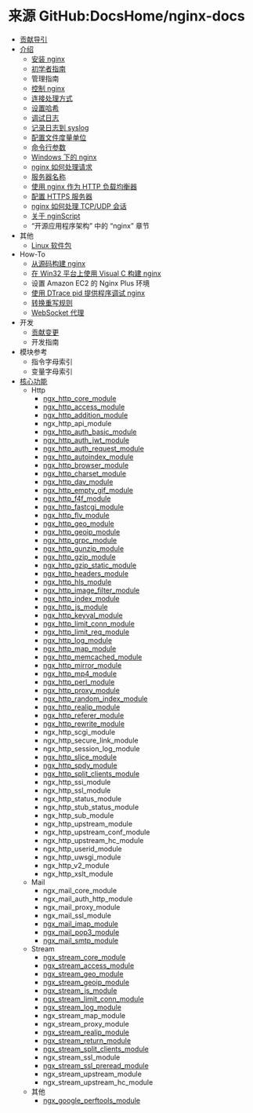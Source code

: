 # 来源 GitHub:DocsHome/nginx-docs

- [贡献导引](../content/index?gitbook=nginx-docs.zh-cn&key=CONTRIBUTING.md)
- [介绍](../content/index?gitbook=nginx-docs.zh-cn&key=README.md)
  - [安装 nginx](../content/index?gitbook=nginx-docs.zh-cn&key=介绍/安装nginx.md)
  - [初学者指南](../content/index?gitbook=nginx-docs.zh-cn&key=介绍/初学者指南.md)
  - 管理指南
  - [控制 nginx](../content/index?gitbook=nginx-docs.zh-cn&key=介绍/控制nginx.md)
  - [连接处理方式](../content/index?gitbook=nginx-docs.zh-cn&key=介绍/连接处理方式.md)
  - [设置哈希](../content/index?gitbook=nginx-docs.zh-cn&key=介绍/设置哈希.md)
  - [调试日志](../content/index?gitbook=nginx-docs.zh-cn&key=介绍/调试日志.md)
  - [记录日志到 syslog](../content/index?gitbook=nginx-docs.zh-cn&key=介绍/记录日志到syslog.md)
  - [配置文件度量单位](../content/index?gitbook=nginx-docs.zh-cn&key=介绍/配置文件度量单位.md)
  - [命令行参数](../content/index?gitbook=nginx-docs.zh-cn&key=介绍/命令行参数.md)
  - [Windows 下的 nginx](../content/index?gitbook=nginx-docs.zh-cn&key=介绍/Windows下的Nginx.md)
  - [nginx 如何处理请求](../content/index?gitbook=nginx-docs.zh-cn&key=介绍/Nginx如何处理请求.md)
  - [服务器名称](../content/index?gitbook=nginx-docs.zh-cn&key=介绍/服务器名称.md)
  - [使用 nginx 作为 HTTP 负载均衡器](../content/index?gitbook=nginx-docs.zh-cn&key=介绍/使用Nginx作为HTTP负载均衡器.md)
  - [配置 HTTPS 服务器](../content/index?gitbook=nginx-docs.zh-cn&key=介绍/配置HTTPS服务器.md)
  - [nginx 如何处理 TCP/UDP 会话](../content/index?gitbook=nginx-docs.zh-cn&key=介绍/Nginx如何处理TCP_UDP会话.md)
  - [关于 nginScript](../content/index?gitbook=nginx-docs.zh-cn&key=介绍/关于nginScript.md)
  - “开源应用程序架构” 中的 “nginx” 章节
- 其他
  - [Linux 软件包](../content/index?gitbook=nginx-docs.zh-cn&key=其他/linux包.md)
- How-To
  - [从源码构建 nginx](../content/index?gitbook=nginx-docs.zh-cn&key=How-To/从源码构建nginx.md)
  - [在 Win32 平台上使用 Visual C 构建 nginx](../content/index?gitbook=nginx-docs.zh-cn&key=How-To/在Win32平台上使用VisualC构建nginx.md)
  - 设置 Amazon EC2 的 Nginx Plus 环境
  - [使用 DTrace pid 提供程序调试 nginx](../content/index?gitbook=nginx-docs.zh-cn&key=How-To/使用DTrace_pid提供程序调试nginx.md)
  - [转换重写规则](../content/index?gitbook=nginx-docs.zh-cn&key=How-To/转换重写规则.md)
  - [WebSocket 代理](../content/index?gitbook=nginx-docs.zh-cn&key=How-To/WebSocket代理.md)
- 开发
  - [贡献变更](../content/index?gitbook=nginx-docs.zh-cn&key=开发/贡献变更.md)
  - 开发指南
- 模块参考
  - 指令字母索引
  - 变量字母索引
- [核心功能](模块参考/核心功能.md)
  - Http
    - [ngx_http_core_module](../content/index?gitbook=nginx-docs.zh-cn&key=模块参考/http/ngx_http_core_module.md)
    - [ngx_http_access_module](../content/index?gitbook=nginx-docs.zh-cn&key=模块参考/http/ngx_http_access_module.md)
    - [ngx_http_addition_module](../content/index?gitbook=nginx-docs.zh-cn&key=模块参考/http/ngx_http_addition_module.md)
    - ngx_http_api_module
    - [ngx_http_auth_basic_module](../content/index?gitbook=nginx-docs.zh-cn&key=模块参考/http/ngx_http_auth_basic_module.md)
    - [ngx_http_auth_jwt_module](../content/index?gitbook=nginx-docs.zh-cn&key=模块参考/http/ngx_http_auth_jwt_module.md)
    - [ngx_http_auth_request_module](../content/index?gitbook=nginx-docs.zh-cn&key=模块参考/http/ngx_http_auth_request_module.md)
    - [ngx_http_autoindex_module](../content/index?gitbook=nginx-docs.zh-cn&key=模块参考/http/ngx_http_autoindex_module.md)
    - [ngx_http_browser_module](../content/index?gitbook=nginx-docs.zh-cn&key=模块参考/http/ngx_http_browser_module.md)
    - [ngx_http_charset_module](../content/index?gitbook=nginx-docs.zh-cn&key=模块参考/http/ngx_http_charset_module.md)
    - [ngx_http_dav_module](../content/index?gitbook=nginx-docs.zh-cn&key=模块参考/http/ngx_http_dav_module.md)
    - [ngx_http_empty_gif_module](../content/index?gitbook=nginx-docs.zh-cn&key=模块参考/http/ngx_http_empty_gif_module.md)
    - [ngx_http_f4f_module](../content/index?gitbook=nginx-docs.zh-cn&key=模块参考/http/ngx_http_f4f_module.md)
    - [ngx_http_fastcgi_module](../content/index?gitbook=nginx-docs.zh-cn&key=模块参考/http/ngx_http_fastcgi_module.md)
    - [ngx_http_flv_module](../content/index?gitbook=nginx-docs.zh-cn&key=模块参考/http/ngx_http_flv_module.md)
    - [ngx_http_geo_module](../content/index?gitbook=nginx-docs.zh-cn&key=模块参考/http/ngx_http_geo_module.md)
    - [ngx_http_geoip_module](../content/index?gitbook=nginx-docs.zh-cn&key=模块参考/http/ngx_http_geoip_module.md)
    - [ngx_http_grpc_module](../content/index?gitbook=nginx-docs.zh-cn&key=模块参考/http/ngx_http_grpc_module.md)
    - [ngx_http_gunzip_module](../content/index?gitbook=nginx-docs.zh-cn&key=模块参考/http/ngx_http_gunzip_module.md)
    - [ngx_http_gzip_module](../content/index?gitbook=nginx-docs.zh-cn&key=模块参考/http/ngx_http_gzip_module.md)
    - [ngx_http_gzip_static_module](../content/index?gitbook=nginx-docs.zh-cn&key=模块参考/http/ngx_http_gzip_static_module.md)
    - [ngx_http_headers_module](../content/index?gitbook=nginx-docs.zh-cn&key=模块参考/http/ngx_http_headers_module.md)
    - [ngx_http_hls_module](../content/index?gitbook=nginx-docs.zh-cn&key=模块参考/http/ngx_http_hls_module.md)
    - [ngx_http_image_filter_module](../content/index?gitbook=nginx-docs.zh-cn&key=模块参考/http/ngx_http_image_filter_module.md)
    - [ngx_http_index_module](../content/index?gitbook=nginx-docs.zh-cn&key=模块参考/http/ngx_http_index_module.md)
    - [ngx_http_js_module](../content/index?gitbook=nginx-docs.zh-cn&key=模块参考/http/ngx_http_js_module.md)
    - [ngx_http_keyval_module](../content/index?gitbook=nginx-docs.zh-cn&key=模块参考/http/ngx_http_keyval_module.md)
    - [ngx_http_limit_conn_module](../content/index?gitbook=nginx-docs.zh-cn&key=模块参考/http/ngx_http_limit_conn_module.md)
    - [ngx_http_limit_req_module](../content/index?gitbook=nginx-docs.zh-cn&key=模块参考/http/ngx_http_limit_req_module.md)
    - [ngx_http_log_module](../content/index?gitbook=nginx-docs.zh-cn&key=模块参考/http/ngx_http_log_module.md)
    - [ngx_http_map_module](../content/index?gitbook=nginx-docs.zh-cn&key=模块参考/http/ngx_http_map_module.md)
    - [ngx_http_memcached_module](../content/index?gitbook=nginx-docs.zh-cn&key=模块参考/http/ngx_http_memcached_module.md)
    - [ngx_http_mirror_module](../content/index?gitbook=nginx-docs.zh-cn&key=模块参考/http/ngx_http_mirror_module.md)
    - [ngx_http_mp4_module](../content/index?gitbook=nginx-docs.zh-cn&key=模块参考/http/ngx_http_mp4_module.md)
    - [ngx_http_perl_module](../content/index?gitbook=nginx-docs.zh-cn&key=模块参考/http/ngx_http_perl_module.md)
    - [ngx_http_proxy_module](../content/index?gitbook=nginx-docs.zh-cn&key=模块参考/http/ngx_http_proxy_module.md)
    - [ngx_http_random_index_module](../content/index?gitbook=nginx-docs.zh-cn&key=模块参考/http/ngx_http_random_index_module.md)
    - [ngx_http_realip_module](../content/index?gitbook=nginx-docs.zh-cn&key=模块参考/http/ngx_http_realip_module.md)
    - [ngx_http_referer_module](../content/index?gitbook=nginx-docs.zh-cn&key=模块参考/http/ngx_http_referer_module.md)
    - [ngx_http_rewrite_module](../content/index?gitbook=nginx-docs.zh-cn&key=模块参考/http/ngx_http_rewrite_module.md)
    - ngx_http_scgi_module
    - ngx_http_secure_link_module
    - ngx_http_session_log_module
    - [ngx_http_slice_module](../content/index?gitbook=nginx-docs.zh-cn&key=模块参考/http/ngx_http_slice_module.md)
    - [ngx_http_spdy_module](../content/index?gitbook=nginx-docs.zh-cn&key=模块参考/http/ngx_http_spdy_module.md)
    - [ngx_http_split_clients_module](../content/index?gitbook=nginx-docs.zh-cn&key=模块参考/http/ngx_http_split_clients_module.md)
    - ngx_http_ssi_module
    - ngx_http_ssl_module
    - ngx_http_status_module
    - ngx_http_stub_status_module
    - ngx_http_sub_module
    - ngx_http_upstream_module
    - ngx_http_upstream_conf_module
    - ngx_http_upstream_hc_module
    - ngx_http_userid_module
    - ngx_http_uwsgi_module
    - ngx_http_v2_module
    - ngx_http_xslt_module
  - Mail
    - ngx_mail_core_module
    - ngx_mail_auth_http_module
    - ngx_mail_proxy_module
    - ngx_mail_ssl_module
    - [ngx_mail_imap_module](../content/index?gitbook=nginx-docs.zh-cn&key=模块参考/mail/ngx_mail_imap_module.md)
    - [ngx_mail_pop3_module](../content/index?gitbook=nginx-docs.zh-cn&key=模块参考/mail/ngx_mail_pop3_module.md)
    - [ngx_mail_smtp_module](../content/index?gitbook=ngin../content/index?gitbook=nginx-docs.zh-cn&key=x-docs.zh-cn&key=模块参考/mail/ngx_mail_smtp_module.md)
  - Stream
    - [ngx_stream_core_module](../content/index?gitbook=nginx-docs.zh-cn&key=模块参考/stream/ngx_stream_core_module.md)
    - [ngx_stream_access_module](../content/index?gitbook=nginx-docs.zh-cn&key=模块参考/stream/ngx_stream_access_module.md)
    - [ngx_stream_geo_module](../content/index?gitbook=nginx-docs.zh-cn&key=模块参考/stream/ngx_stream_geo_module.md)
    - [ngx_stream_geoip_module](../content/index?gitbook=nginx-docs.zh-cn&key=模块参考/stream/ngx_stream_geoip_module.md)
    - [ngx_stream_js_module](../content/index?gitbook=nginx-docs.zh-cn&key=模块参考/stream/ngx_stream_js_module.md)
    - [ngx_stream_limit_conn_module](../content/index?gitbook=nginx-docs.zh-cn&key=模块参考/stream/ngx_stream_limit_conn_module.md)
    - [ngx_stream_log_module](../content/index?gitbook=nginx-docs.zh-cn&key=模块参考/stream/ngx_stream_log_module.md)
    - ngx_stream_map_module
    - ngx_stream_proxy_module
    - [ngx_stream_realip_module](../content/index?gitbook=nginx-docs.zh-cn&key=模块参考/stream/ngx_stream_realip_module.md)
    - [ngx_stream_return_module](../content/index?gitbook=nginx-docs.zh-cn&key=模块参考/stream/ngx_stream_return_module.md)
    - [ngx_stream_split_clients_module](../content/index?gitbook=nginx-docs.zh-cn&key=模块参考/stream/ngx_stream_split_clients_module.md)
    - ngx_stream_ssl_module
    - [ngx_stream_ssl_preread_module](../content/index?gitbook=nginx-docs.zh-cn&key=模块参考/stream/ngx_stream_ssl_preread_module.md)
    - ngx_stream_upstream_module
    - ngx_stream_upstream_hc_module
  - 其他
    - [ngx_google_perftools_module](../content/index?gitbook=nginx-docs.zh-cn&key=模块参考/google/ngx_google_perftools_module.md)
